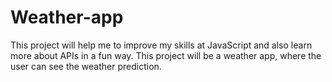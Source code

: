 # Weather-app
This project will help me to improve my skills at JavaScript and also learn more about APIs in a fun way. This project will be a weather app, where the user can see the weather prediction.
